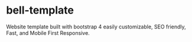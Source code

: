# bell-template
Website template built with bootstrap 4  easily customizable, SEO friendly, Fast, and Mobile First Responsive.
